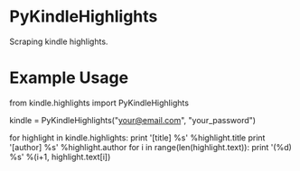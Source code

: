PyKindleHighlights
==================
Scraping kindle highlights.  

Example Usage
==================
from kindle.highlights import PyKindleHighlights

kindle = PyKindleHighlights("your@email.com", "your_password")

for highlight in kindle.highlights:
    print '[title] %s' %highlight.title
    print '[author] %s' %highlight.author
    for i in range(len(highlight.text)):
        print '(%d) %s' %(i+1, highlight.text[i])
